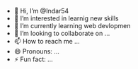 - 👋 Hi, I’m @Indar54
- 👀 I’m interested in learnig new skills
- 🌱 I’m currently learning web devlopmen
- 💞️ I’m looking to collaborate on ...
- 📫 How to reach me ...
- 😄 Pronouns: ...
- ⚡ Fun fact: ...

<!---
Indar54/Indar54 is a ✨ special ✨ repository because its `README.md` (this file) appears on your GitHub profile.
You can click the Preview link to take a look at your changes.
--->
